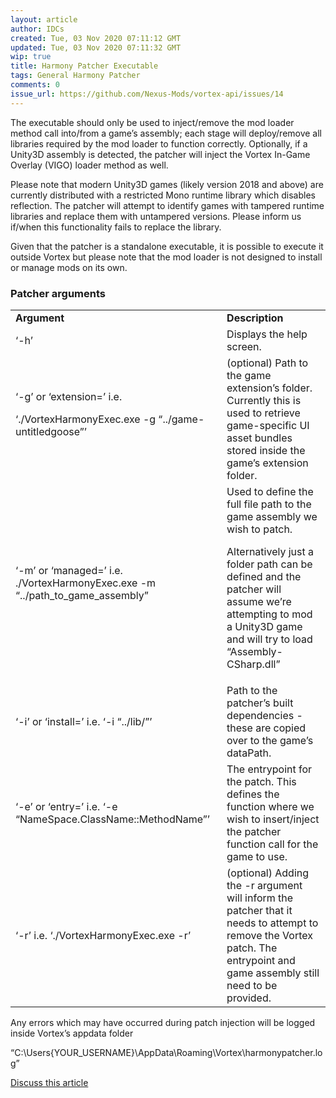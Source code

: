 ```yaml
---
layout: article
author: IDCs
created: Tue, 03 Nov 2020 07:11:12 GMT
updated: Tue, 03 Nov 2020 07:11:32 GMT
wip: true
title: Harmony Patcher Executable
tags: General Harmony Patcher
comments: 0
issue_url: https://github.com/Nexus-Mods/vortex-api/issues/14
---
```

The executable should only be used to inject/remove the mod loader method call into/from a game’s assembly; each stage will deploy/remove all libraries required by the mod loader to function correctly. Optionally, if a Unity3D assembly is detected, the patcher will inject the Vortex In-Game Overlay (VIGO) loader method as well.

Please note that modern Unity3D games (likely version 2018 and above) are currently distributed with a restricted Mono runtime library which disables reflection. The patcher will attempt to identify games with tampered runtime libraries and replace them with untampered versions. Please inform us if/when this functionality fails to replace the library.

Given that the patcher is a standalone executable, it is possible to execute it outside Vortex but please note that the mod loader is not designed to install or manage mods on its own.

### Patcher arguments


<table>
  <tr>
   <td><strong>Argument</strong>
   </td>
   <td><strong>Description</strong>
   </td>
  </tr>
  <tr>
   <td>‘-h’
   </td>
   <td>Displays the help screen.
   </td>
  </tr>
  <tr>
   <td>‘-g’ or ‘extension=’ i.e.
<p>
‘./VortexHarmonyExec.exe -g “../game-untitledgoose”’
   </td>
   <td>(optional) Path to the game extension’s folder. Currently this is used to retrieve game-specific UI asset bundles stored inside the game’s extension folder.
   </td>
  </tr>
  <tr>
   <td>‘-m’ or ‘managed=’ i.e. ./VortexHarmonyExec.exe -m “../path_to_game_assembly”
   </td>
   <td>Used to define the full file path to the game assembly we wish to patch. 
<p>
Alternatively just a folder path can be defined and the patcher will assume we’re attempting to mod a Unity3D game and will try to load “Assembly-CSharp.dll”
   </td>
  </tr>
  <tr>
   <td>‘-i’ or ‘install=’ i.e. ‘-i “../lib/”’
   </td>
   <td>Path to the patcher’s built dependencies - these are copied over to the game’s dataPath.
   </td>
  </tr>
  <tr>
   <td>‘-e’ or ‘entry=’ i.e. ‘-e “NameSpace.ClassName::MethodName”’
   </td>
   <td>The entrypoint for the patch. This defines the function where we wish to insert/inject the patcher function call for the game to use.
   </td>
  </tr>
  <tr>
   <td>‘-r’ i.e. ‘./VortexHarmonyExec.exe  -r’
   </td>
   <td>(optional) Adding the -r argument will inform the patcher that it needs to attempt to remove the Vortex patch. The entrypoint and game assembly still need to be provided.
   </td>
  </tr>
</table>


Any errors which may have occurred during patch injection will be logged inside Vortex’s appdata folder

“C:\Users\{YOUR_USERNAME}\AppData\Roaming\Vortex\harmonypatcher.log”

[Discuss this article](https://github.com/Nexus-Mods/vortex-api/issues/14)